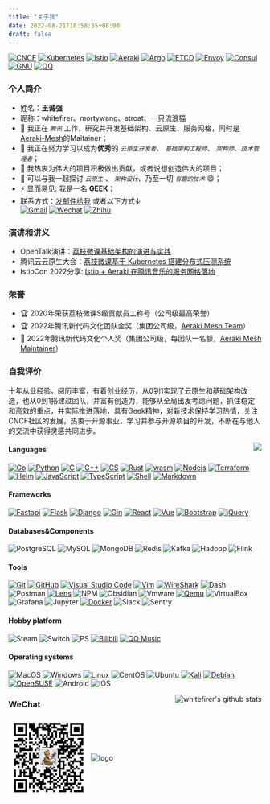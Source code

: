 ```yaml
---
title: "关于我"
date: 2022-08-21T18:58:55+08:00
draft: false
---
```


[![CNCF](https://img.shields.io/badge/-CNCF-5f5f5f?style=flat&logo=cncf&logoColor=ffffff&labelColor=0078D6)](https://www.cncf.io/)
[![Kubernetes](https://img.shields.io/badge/-Kubernetes-5f5f5f?style=flat&logo=kubernetes&logoColor=ffffff&labelColor=0078D6)](https://github.com/kubernetes)
[![Istio](https://img.shields.io/badge/-Istio-5f5f5f?style=flat&logo=istio&logoColor=ffffff&labelColor=0078D6)](https://github.com/istio)
[![Aeraki](https://img.shields.io/badge/-Aeraki-5f5f5f?style=flat&logo=aeraki&logoColor=ffffff&labelColor=0078D6)](https://github.com/aeraki-mesh)
[![Argo](https://img.shields.io/badge/-Argo-5f5f5f?style=flat&logo=argo&logoColor=ffffff&labelColor=0078D6)](https://github.com/argoproj)
[![ETCD](https://img.shields.io/badge/-ETCD-5f5f5f?style=flat&logo=etcd&logoColor=ffffff&labelColor=599dd5)](https://github.com/etcd-io/etcd)
[![Envoy](https://img.shields.io/badge/-Envoy-5f5f5f?style=flat&logo=consul&logoColor=ffffff&labelColor=d04fab)](https://github.com/envoyproxy)
[![Consul](https://img.shields.io/badge/-Consul-5f5f5f?style=flat&logo=consul&logoColor=ffffff&labelColor=ce4875)](https://github.com/hashicorp/consul)
[![GNU](https://img.shields.io/badge/-GNU-5f5f5f?style=flat&logo=gnu&logoColor=000000&labelColor=ffffff)]()
[![QQ](https://img.shields.io/badge/-Tencent-5f5f5f?style=flat&logo=tencentqq&logoColor=000000&labelColor=ffffff)](https://www.tencent.com/)

### 个人简介

- 姓名：**王诚强**
- 昵称：whitefirer、mortywang、strcat、一只流浪猫
- 🔭 我正在 *`腾讯`* 工作，研究并开发基础架构、云原生、服务网格，同时是[Aeraki-Mesh](https://github.com/aeraki-mesh/aeraki)的Maitainer；
- 🌱 我正在努力学习以成为**优秀**的 *`云原生开发者`*、 *`基础架构工程师`*、 *`架构师`*、*`技术管理者`*；
- 👯 我热衷为伟大的项目积极做出贡献，或者说想创造伟大的项目；
- 💬 可以与我一起探讨 *`云原生`* 、 *`架构设计`*、乃至一切 *`有趣的技术`* 😄；
- ⚡ 显而易见: 我是一名 **GEEK**；
- 联系方式：[发邮件给我](mailto:whitefirer@gmail.com) 或者以下方式↓  
[![Gmail](https://img.shields.io/badge/-whitefirer@gmail.com-ea4335?style=flat&logo=Gmail&logoColor=ffffff)](mailto:whitefirer@gmail.com)
[![Wechat](https://img.shields.io/badge/-whitefirer-5fcd73?style=flat&logo=Wechat&logoColor=ffffff)](wechat.jpg)
[![Zhihu](https://img.shields.io/badge/-whitefirer-2369f6?style=flat&logo=Zhihu&logoColor=ffffff)](https://www.zhihu.com/people/whitefirer?_blank)

### 演讲和讲义

- OpenTalk演讲：[荔枝微课基础架构的演进与实践](https://mp.weixin.qq.com/s/doQAo5hohE35raLQmTe7vQ)
- 腾讯云云原生大会：[荔枝微课基于 Kubernetes 搭建分布式压测系统](https://mp.weixin.qq.com/s/Se0b_Y39XE-RvNUrdZoSXQ)
- IstioCon 2022分享: [Istio + Aeraki 在腾讯音乐的服务网格落地](https://www.aeraki.net/zh/blog/2022/istiocon-tencent-music/)

### 荣誉

- 🏆 2020年荣获荔枝微课S级贡献员工称号（公司级最高荣誉）
- 🏆 2022年腾讯新代码文化团队金奖（集团公司级，[Aeraki Mesh Team](https://github.com/aeraki-mesh/aeraki)）
- 🥇 2022年腾讯新代码文化个人奖（集团公司级，每团队一名额，[Aeraki Mesh Maintainer](https://github.com/aeraki-mesh/aeraki/blob/master/MAINTAINERS.md)）

### 自我评价

十年从业经验，阅历丰富，有着创业经历，从0到1实现了云原生和基础架构改造，也从0到1搭建过团队，并富有创造力，能够从全局出发考虑问题，抓住稳定和高效的重点，并实际推进落地，具有Geek精神，对新技术保持学习热情，关注CNCF社区的发展，热衷于开源事业，学习并参与开源项目的开发，不断在与他人的交流中获得灵感共同进步。

<img align="right" src="https://skillicons.dev/icons?i=go,python,c,cpp,cs,rust,webassembly,nodejs,javascript,typescript,bash,markdown,fastapi,flask,django,postgres,mysql,mongo,redis,react,vue,bootstrap,jquery,git,kubernetes,docker,vim,vscode&perline=4&theme=light" />

#### Languages  
[![Go](https://img.shields.io/badge/-Go-5f5f5f?style=flat&logo=go&logoColor=85d2e3&labelColor=ffffff)](https://go.dev/)
[![Python](https://img.shields.io/badge/-Python-5f5f5f?style=flat&logo=python&labelColor=ffffff)](https://www.python.org/)
[![C](https://img.shields.io/badge/-C-5f5f5f?style=flat&logo=c&logoColor=4a79a5&labelColor=ffffff)](https://en.cppreference.com/w/c)
[![C++](https://img.shields.io/badge/-CPP-5f5f5f?style=flat&logo=cplusplus&logoColor=4a79a5&labelColor=ffffff)](https://en.cppreference.com/w/cpp)
[![CS](https://img.shields.io/badge/-CSharp-5f5f5f?style=flat&logo=csharp&logoColor=4a79a5&labelColor=ffffff)](https://docs.microsoft.com/en-us/dotnet/csharp/)
[![Rust](https://img.shields.io/badge/-Rust-5f5f5f?style=flat&logo=rust&logoColor=000000&labelColor=ffffff)](https://www.rust-lang.org/)
[![wasm](https://img.shields.io/badge/-Wasm-5f5f5f?style=flat&logo=webassembly&logoColor=4a79a5&labelColor=ffffff)](https://webassembly.org/)
[![Nodejs](https://img.shields.io/badge/-Nodejs-5f5f5f?style=flat&logo=Node.js&labelColor=ffffff)](https://nodejs.org/en/)
[![Terraform](https://img.shields.io/badge/-Terraform-5f5f5f?style=flat&logo=terraform&logoColor=7249b6&labelColor=ffffff)](https://www.terraform.io/language)
[![Helm](https://img.shields.io/badge/-Helm-5f5f5f?style=flat&logo=helm&logoColor=ffffff&labelColor=0078D6)](https://helm.sh/)
[![JavaScript](https://img.shields.io/badge/-JavaScript-5f5f5f?style=flat&logo=javascript&labelColor=ffffff)](https://www.javascript.com/)
[![TypeScript](https://img.shields.io/badge/-TypeScript-5f5f5f?style=flat&logo=typescript&labelColor=ffffff)](https://www.typescriptlang.org/)
[![Shell](https://img.shields.io/badge/-Shell-5f5f5f?style=flat&logo=gnubash&logoColor=4a79a5&labelColor=ffffff)](https://linuxcommand.org/index.php)
[![Markdown](https://img.shields.io/badge/-Markdown-5f5f5f?style=flat&logo=markdown&logoColor=4a79a5&labelColor=ffffff)](https://www.markdownguide.org/)

#### Frameworks  
[![Fastapi](https://img.shields.io/badge/-Fastapi-5f5f5f?style=flat&logo=fastapi&logoColor=ffffff&labelColor=44968a)](https://fastapi.tiangolo.com/)
[![Flask](https://img.shields.io/badge/-Flask-5f5f5f?style=flat&logo=flask&logoColor=000000&labelColor=ffffff)](https://flask.palletsprojects.com/)
[![Django](https://img.shields.io/badge/-Django-5f5f5f?style=flat&logo=django&logoColor=000000&labelColor=ffffff)](https://www.djangoproject.com/)
[![Gin](https://img.shields.io/badge/-Gin-5f5f5f?style=flat&logo=gin&labelColor=ffffff)](https://gin-gonic.com/)
[![React](https://img.shields.io/badge/-React-5f5f5f?style=flat&logo=react&labelColor=ffffff)](https://reactjs.org/)
[![Vue](https://img.shields.io/badge/-Vue-5f5f5f?style=flat&logo=vue.js&labelColor=ffffff)](https://vuejs.org/)
[![Bootstrap](https://img.shields.io/badge/-Bootstrap-5f5f5f?style=flat&logo=bootstrap&logoColor=ffffff&labelColor=563D7C)](https://getbootstrap.com/)
[![jQuery](https://img.shields.io/badge/-jQuery-5f5f5f?style=flat&logo=jQuery&logoColor=0769AD&labelColor=ffffff)](https://jquery.com/)
#### Databases&Components  
![PostgreSQL](https://img.shields.io/badge/-PostgreSQL-5f5f5f?style=flat&logo=postgresql&logoColor=ffffff&labelColor=336791)
![MySQL](https://img.shields.io/badge/-MySQL-5f5f5f?style=flat&logo=mysql&labelColor=ffffff)
![MongoDB](https://img.shields.io/badge/-MongoDB-5f5f5f?style=flat&logo=mongodb&labelColor=ffffff)
![Redis](https://img.shields.io/badge/-Redis-5f5f5f?style=flat&logo=redis&labelColor=ffffff)
![Kafka](https://img.shields.io/badge/-Kafka-5f5f5f?style=flat&logo=apachekafka&logoColor=000000&labelColor=ffffff)
![Hadoop](https://img.shields.io/badge/-Hadoop-5f5f5f?style=flat&logo=apachehadoop&logoColor=000000&labelColor=f7e56e)
![Flink](https://img.shields.io/badge/-Flink-5f5f5f?style=flat&logo=apacheflink&logoColor=d55c72&labelColor=ffffff)

#### Tools  
[![Git](https://img.shields.io/badge/-Git-5f5f5f?style=flat&logo=git&logoColor=F05032&labelColor=ffffff)](https://git-scm.com/)
[![GitHub](https://img.shields.io/badge/-GitHub-5f5f5f?style=flat&logo=github&logoColor=000000&labelColor=ffffff)](https://github.com/)
[![Visual Studio Code](https://img.shields.io/badge/-VSCode-5f5f5f?style=flat&logo=visual-studio-code&labelColor=007ACC)](https://code.visualstudio.com/)
[![Vim](https://img.shields.io/badge/-Vim-5f5f5f?style=flat&logo=vim&logoColor=357820&labelColor=ffffff)](https://www.vim.org/)
[![WireShark](https://img.shields.io/badge/-WireShark-5f5f5f?style=flat&logo=wireshark&logoColor=ffffff&labelColor=0078D6)](https://www.wireshark.org/)
![Dash](https://img.shields.io/badge/-Dash-5f5f5f?style=flat&logo=dash&logoColor=ffffff&labelColor=0078D6)
![Postman](https://img.shields.io/badge/-Postman-5f5f5f?style=flat&logo=postman&logoColor=ffffff&labelColor=ee7447)
[![Lens](https://img.shields.io/badge/-Lens-5f5f5f?style=flat&logo=lens&logoColor=ffffff&labelColor=0078D6)](https://k8slens.dev/)
![NPM](https://img.shields.io/badge/-npm-5f5f5f?style=flat&logo=npm&labelColor=ffffff)
![Obsidian](https://img.shields.io/badge/-Obsidian-5f5f5f?style=flat&logo=obsidian&logoColor=8074d3&labelColor=ffffff)
![Vmware](https://img.shields.io/badge/-Vmware-5f5f5f?style=flat&logo=vmware&labelColor=ffffff)
[![Qemu](https://img.shields.io/badge/-Qemu-5f5f5f?style=flat&logo=qemu&labelColor=ffffff)](https://www.qemu.org/)
![VirtualBox](https://img.shields.io/badge/-VirtualBox-5f5f5f?style=flat&logo=virtualbox&labelColor=213a61)
![Grafana](https://img.shields.io/badge/-Grafana-5f5f5f?style=flat&logo=grafana&labelColor=ffffff)
![Jupyter](https://img.shields.io/badge/-Jupyter-5f5f5f?style=flat&logo=jupyter&labelColor=ffffff)
[![Docker](https://img.shields.io/badge/-Docker-5f5f5f?style=flat&logo=docker&logoColor=ffffff&labelColor=0078D6)](https://github.com/docker)
![Slack](https://img.shields.io/badge/-Slack-5f5f5f?style=flat&logo=slack&logoColor=ffffff&labelColor=0078D6)
![Sentry](https://img.shields.io/badge/-Sentry-5f5f5f?style=flat&logo=sentry&logoColor=351c3d&labelColor=ffffff)

#### Hobby platform  
![Steam](https://img.shields.io/badge/-Steam-5f5f5f?style=flat&logo=steam&labelColor=213a61)
![Switch](https://img.shields.io/badge/-Switch-5f5f5f?style=flat&logo=nintendo-switch&labelColor=d42426)
![PS](https://img.shields.io/badge/-PS-5f5f5f?style=flat&logo=playstation&labelColor=2b71ca)
[![Bilibili](https://img.shields.io/badge/-Bilibili-5f5f5f?style=flat&logo=bilibili&logoColor=ffffff&labelColor=45a0d1)](bilibili.com)
[![QQ Music](https://img.shields.io/badge/-QQMusic-5f5f5f?style=flat&logo=applemusic&logoColor=fadb4a&labelColor=5ba3aa)](https://y.qq.com/n/ryqq/playlist/1333418725)

#### Operating systems  
![MacOS](https://img.shields.io/badge/-MacOS-5f5f5f?style=flat&logo=apple&logoColor=000000&labelColor=ffffff)
![Windows](https://img.shields.io/badge/-Windows-5f5f5f?style=flat&logo=windows&logoColor=ffffff&labelColor=0078D6)
![Linux](https://img.shields.io/badge/-Linux-5f5f5f?style=flat&logo=linux&logoColor=000000&labelColor=aaaa22)
![CentOS](https://img.shields.io/badge/-CentOS-5f5f5f?style=flat&logo=centos&logoColor=883075&labelColor=ffffff)
![Ubuntu](https://img.shields.io/badge/-Ubuntu-5f5f5f?style=flat&logo=ubuntu&labelColor=ffffff)
[![Kali](https://img.shields.io/badge/-Kali-5f5f5f?style=flat&logo=kali-linux&logoColor=000000&labelColor=ffffff)](https://www.kali.org/)
[![Debian](https://img.shields.io/badge/-Debian-5f5f5f?style=flat&logo=debian&logoColor=9a1e33&labelColor=ffffff)](https://www.debian.org/)
[![OpenSUSE](https://img.shields.io/badge/-OpenSUSE-5f5f5f?style=flat&logo=opensuse&logoColor=ffffff&labelColor=7aa44f)](https://www.opensuse.org/)
![Android](https://img.shields.io/badge/-Android-5f5f5f?style=flat&logo=android&labelColor=ffffff)
![iOS](https://img.shields.io/badge/-iOS-5f5f5f?style=flat&logo=ios&logoColor=000000&labelColor=ffffff)

<img align="right" src="https://github-readme-stats.vercel.app/api?username=whitefirer&show_icons=true&theme=vue" alt="whitefirer's github stats" />

### WeChat 
<img src="wechat.jpg" alt="wechat" height="160" align="center" />

<img src="https://github-profile-trophy.vercel.app/?username=whitefirer&theme=vue&column=7&margin-w=10" alt="logo" height="160" align="center" />
